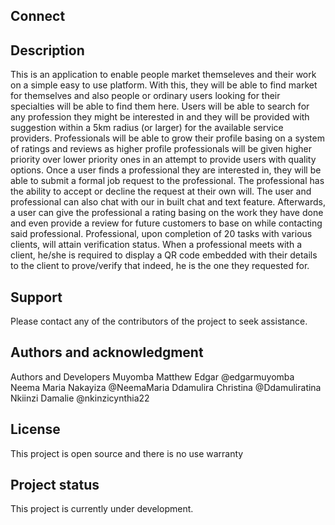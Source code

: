 ## Connect

## Description
This is an application to enable people market themseleves and their work on a simple easy to use platform. With this, they will be able to find market for themselves and also people or ordinary users looking for their specialties will be able to find them here. Users will be able to search for any profession they might be interested in and they will be provided with suggestion within a 5km radius (or larger) for the available service providers. Professionals will be able to grow their profile basing on a system of ratings and reviews as higher profile professionals will be given higher priority over lower priority ones in an attempt to provide users with quality options.
Once a user finds a professional they are interested in, they will be able to submit a formal job request to the professional. The professional has the ability to accept or decline the request at their own will.
The user and professional can also chat with our in built chat and text feature. Afterwards, a user can give the professional a rating basing on the work they have done and even provide a review for future customers to base on while contacting said professional.
Professional, upon completion of 20 tasks with various clients, will attain verification status. When a professional meets with a client, he/she is required to display a QR code embedded with their details to the client to prove/verify that indeed, he is the one they requested for.

## Support
Please contact any of the contributors of the project to seek assistance.

## Authors and acknowledgment
Authors and Developers
Muyomba Matthew Edgar @edgarmuyomba
Neema Maria Nakayiza @NeemaMaria
Ddamulira Christina @Ddamuliratina
Nkiinzi Damalie @nkinzicynthia22

## License
This project is open source and there is no use warranty

## Project status
This project is currently under development.
